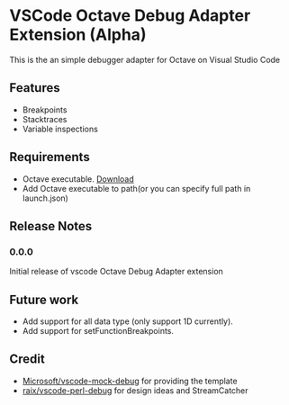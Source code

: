 # VSCode Octave Debug Adapter Extension (Alpha)

This is the an simple debugger adapter for Octave on Visual Studio Code

## Features

* Breakpoints
* Stacktraces
* Variable inspections

## Requirements

* Octave executable. [Download](https://www.gnu.org/software/octave/download.html)
* Add Octave executable to path(or you can specify full path in launch.json)

## Release Notes

### 0.0.0

Initial release of vscode Octave Debug Adapter extension

## Future work

* Add support for all data type (only support 1D currently).
* Add support for setFunctionBreakpoints.

## Credit

* [Microsoft/vscode-mock-debug](https://github.com/Microsoft/vscode-mock-debug) for providing the template
* [raix/vscode-perl-debug](https://github.com/raix/vscode-perl-debug) for design ideas and StreamCatcher
